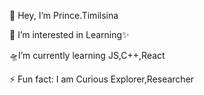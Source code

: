  👋 Hey, I’m Prince.Timilsina
                            
 👀 I’m interested in Learning✨          
 
 🛸I’m currently learning JS,C++,React
 
⚡ Fun fact: I am Curious Explorer,Researcher
<!---
PrinceTimilsina/PrinceTimilsina is a ✨ special ✨ repository because its `README.md` (this file) appears on your GitHub profile.
You can click the Preview link to take a look at your changes.
--->

